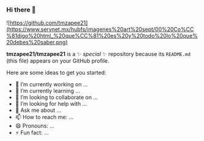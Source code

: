 ### Hi there 👋
![https://github.com/tmzapee21](https://www.servnet.mx/hubfs/imagenes%20art%20sept/00%20Co%CC%81digo%20html_%20que%CC%81%20es%20y%20todo%20lo%20que%20debes%20saber.png)

**tmzapee21/tmzapee21** is a ✨ _special_ ✨ repository because its `README.md` (this file) appears on your GitHub profile.

Here are some ideas to get you started:

- 🔭 I’m currently working on ...
- 🌱 I’m currently learning ...
- 👯 I’m looking to collaborate on ...
- 🤔 I’m looking for help with ...
- 💬 Ask me about ...
- 📫 How to reach me: ...
- 😄 Pronouns: ...
- ⚡ Fun fact: ...


